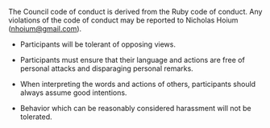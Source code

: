 The Council code of conduct is derived from the Ruby code of conduct. Any violations of the code of conduct may be reported to Nicholas Hoium (nhoium@gmail.com).

- Participants will be tolerant of opposing views.

- Participants must ensure that their language and actions are free of personal attacks and disparaging personal remarks.

- When interpreting the words and actions of others, participants should always assume good intentions.

- Behavior which can be reasonably considered harassment will not be tolerated.